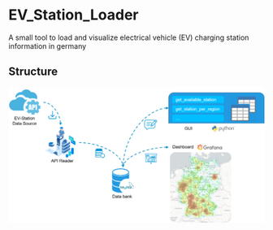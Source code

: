 # EV_Station_Loader
A small tool to load and visualize electrical vehicle (EV) charging station information in germany

## Structure

![structure](./achitecture.png)

